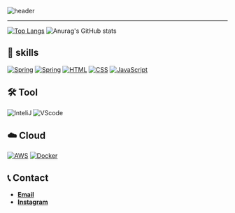 ![header](https://capsule-render.vercel.app/api?type=waving&color=auto&height=200&section=header&text=BackEnd%20Developer&fontSize=50&animation=fadeIn&fontAlignY=40&desc=lgwk42)
*** 

[![Top Langs](https://github-readme-stats.vercel.app/api/top-langs/?username=lgwk42&langs_count=8)](https://github.com/lgwk42/github-readme-stats)
![Anurag's GitHub stats](https://github-readme-stats.vercel.app/api?username=lgwk42&show_icons=true&theme=white)

## 🚀 skills
[![Spring](https://img.shields.io/badge/Spring-6DB33F?logo=spring&logoColor=white&style=for-the-badge)](https://spring.org/)
[![Spring](https://img.shields.io/badge/Spring%20Boot-6DB33F?logo=springboot&logoColor=white&style=for-the-badge)](https://springboot.org/)
[![HTML](https://img.shields.io/badge/html5-E34F26?style=for-the-badge&logo=html5&logoColor=white)](https://www.w3.org/)
[![CSS](https://img.shields.io/badge/css-1572B6?style=for-the-badge&logo=css3&logoColor=white)](https://www.w3.org/)
[![JavaScript](https://img.shields.io/badge/JavaScript-F7DF1E?logo=javascript&logoColor=black&style=for-the-badge)](https://developer.mozilla.org/ko/docs/Web/JavaScript)

## 🛠️ Tool
![InteliJ](https://img.shields.io/badge/InteliJ%20IDEA-000000?logo=intellijidea&logoColor=white&style=for-the-badge)
![VScode](https://img.shields.io/badge/Visual%20Studio%20Code-007ACC?logo=visualstudiocode&logoColor=white&style=for-the-badge)

## ☁️ Cloud
[![AWS](https://img.shields.io/badge/aws-232F3E?logo=amazonaws&logoColor=white&style=for-the-badge)](https://aws.amazon.com/ko/)
[![Docker](https://img.shields.io/badge/docker-%230db7ed.svg?style=for-the-badge&logo=docker&logoColor=white)](https://www.docker.com)

## 📞 Contact
- [**Email**](mailto:luisgunkim@gmail.com)
- [**Instagram**](https://www.instagram.com/rjs_dn.06/)
    
